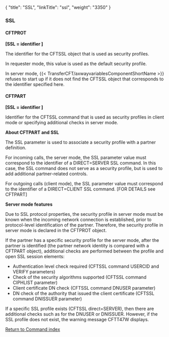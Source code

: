 {
    "title": "SSL",
    "linkTitle": "ssl",
    "weight": "3350"
}<span id="SSL"></span>

### SSL

#### CFTPROT

****[SSL = identifier ]****

The identifier for the CFTSSL object that is used as security profiles.

In requester mode, this value is used as the default security profile.

In server mode, {{< TransferCFT/axwayvariablesComponentShortName  >}} refuses to start up if it does not find
the CFTSSL object that corresponds to the identifier specified here.

#### CFTPART

****[SSL = identifier ]****

Identifier for the CFTSSL command that
is used as security profiles in client mode or specifying additional checks
in server mode.

****About CFTPART and SSL****

The SSL parameter is used to associate a security profile with a partner definition.

For incoming calls, the server mode, the SSL parameter value must correspond to the identifier of a DIRECT=SERVER SSL command. In this case, the SSL command does not serve as a security profile, but is used to add additional partner-related controls.

For outgoing calls (client mode), the SSL parameter value must correspond to the identifier of a DIRECT=CLIENT SSL command. [FOR DETAILS see CFTPART]

****Server mode features****

Due to SSL protocol properties, the security profile in server mode must be known when the incoming network connection is established, prior to protocol-level identification of the partner. Therefore, the security profile in server mode is declared in the CFTPROT object.

If the partner has a specific security profile for the server mode, after the partner is identified (the partner network identity is compared with a CFTPART object), additional checks are performed between the profile and open SSL session elements:

- Authentication level check required (CFTSSL command USERCID and VERIFY parameters)
- Check of the security algorithms supported (CFTSSL command CIPHLIST parameter)
- Client certificate DN check (CFTSSL command DNUSER parameter)
- DN check of the authority that issued the client certificate (CFTSSL command DNISSUER parameter)

If a specific SSL profile exists (CFTSSL direct=SERVER), then there are additional checks such as for the DNUSER or DNISSUER. However, if the SSL profile does not exist, the warning message CFTT47W displays.

[Return to Command index](../../)
